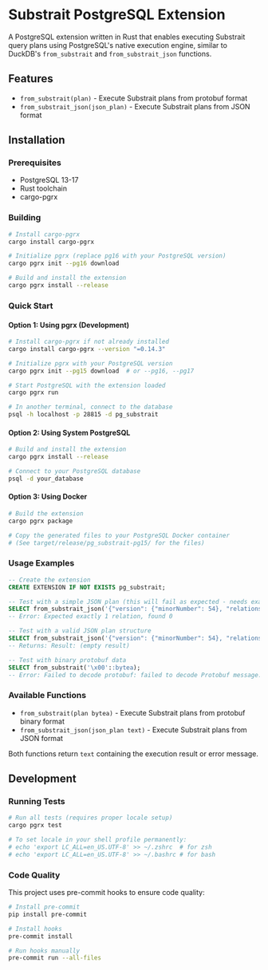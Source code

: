 # Substrait PostgreSQL Extension

A PostgreSQL extension written in Rust that enables executing Substrait query plans using PostgreSQL's native execution engine, similar to DuckDB's `from_substrait` and `from_substrait_json` functions.

## Features

- `from_substrait(plan)` - Execute Substrait plans from protobuf format
- `from_substrait_json(json_plan)` - Execute Substrait plans from JSON format

## Installation

### Prerequisites

- PostgreSQL 13-17
- Rust toolchain
- cargo-pgrx

### Building

```bash
# Install cargo-pgrx
cargo install cargo-pgrx

# Initialize pgrx (replace pg16 with your PostgreSQL version)
cargo pgrx init --pg16 download

# Build and install the extension
cargo pgrx install --release
```

### Quick Start

#### Option 1: Using pgrx (Development)

```bash
# Install cargo-pgrx if not already installed
cargo install cargo-pgrx --version "=0.14.3"

# Initialize pgrx with your PostgreSQL version
cargo pgrx init --pg15 download  # or --pg16, --pg17

# Start PostgreSQL with the extension loaded
cargo pgrx run

# In another terminal, connect to the database
psql -h localhost -p 28815 -d pg_substrait
```

#### Option 2: Using System PostgreSQL

```bash
# Build and install the extension
cargo pgrx install --release

# Connect to your PostgreSQL database
psql -d your_database
```

#### Option 3: Using Docker

```bash
# Build the extension
cargo pgrx package

# Copy the generated files to your PostgreSQL Docker container
# (See target/release/pg_substrait-pg15/ for the files)
```

### Usage Examples

```sql
-- Create the extension
CREATE EXTENSION IF NOT EXISTS pg_substrait;

-- Test with a simple JSON plan (this will fail as expected - needs exactly 1 relation)
SELECT from_substrait_json('{"version": {"minorNumber": 54}, "relations": []}');
-- Error: Expected exactly 1 relation, found 0

-- Test with a valid JSON plan structure
SELECT from_substrait_json('{"version": {"minorNumber": 54}, "relations": [{"root": {"input": {"project": {"expressions": []}}}}]}');
-- Returns: Result: (empty result)

-- Test with binary protobuf data
SELECT from_substrait('\x00'::bytea);
-- Error: Failed to decode protobuf: failed to decode Protobuf message: invalid tag value: 0
```

### Available Functions

- `from_substrait(plan bytea)` - Execute Substrait plans from protobuf binary format
- `from_substrait_json(json_plan text)` - Execute Substrait plans from JSON format

Both functions return `text` containing the execution result or error message.

## Development

### Running Tests

```bash
# Run all tests (requires proper locale setup)
cargo pgrx test

# To set locale in your shell profile permanently:
# echo 'export LC_ALL=en_US.UTF-8' >> ~/.zshrc  # for zsh
# echo 'export LC_ALL=en_US.UTF-8' >> ~/.bashrc # for bash
```

### Code Quality

This project uses pre-commit hooks to ensure code quality:

```bash
# Install pre-commit
pip install pre-commit

# Install hooks
pre-commit install

# Run hooks manually
pre-commit run --all-files
```
